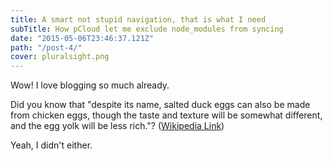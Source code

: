 ```yaml
---
title: A smart not stupid navigation, that is what I need 
subTitle: How pCloud let me exclude node_modules from syncing
date: "2015-05-06T23:46:37.121Z"
path: "/post-4/"
cover: pluralsight.png
---
```


Wow! I love blogging so much already.

Did you know that "despite its name, salted duck eggs can also be made from chicken eggs, though the taste and texture will be somewhat different, and the egg yolk will be less rich."? ([Wikipedia Link](http://en.wikipedia.org/wiki/Salted_duck_egg))

Yeah, I didn't either.
